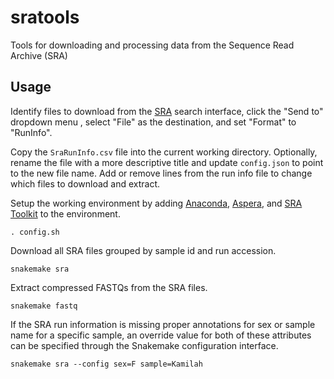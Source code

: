 # sratools

Tools for downloading and processing data from the Sequence Read Archive (SRA)

## Usage

Identify files to download from the [SRA](http://www.ncbi.nlm.nih.gov/sra)
search interface, click the "Send to" dropdown menu , select "File" as the
destination, and set "Format" to "RunInfo".

Copy the `SraRunInfo.csv` file into the current working directory. Optionally,
rename the file with a more descriptive title and update `config.json` to point
to the new file name. Add or remove lines from the run info file to change which
files to download and extract.

Setup the working environment by adding [Anaconda](https://www.continuum.io),
[Aspera](http://downloads.asperasoft.com/downloads), and [SRA
Toolkit](https://github.com/ncbi/sra-tools) to the environment.

    . config.sh

Download all SRA files grouped by sample id and run accession.

    snakemake sra

Extract compressed FASTQs from the SRA files.

    snakemake fastq

If the SRA run information is missing proper annotations for sex or sample name
for a specific sample, an override value for both of these attributes can be
specified through the Snakemake configuration interface.

    snakemake sra --config sex=F sample=Kamilah
